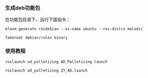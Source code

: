### 生成deb功能包
在功能包目录下，运行下面指令：
```
bloom-generate rosdebian --os-name ubuntu --ros-distro melodic

fakeroot debian/rules binary
```
### 使用教程
```bash
roslaunch ad_palletizing AD_Palletizing.launch

roslaunch ad_palletizing ZY_AD.launch
```
